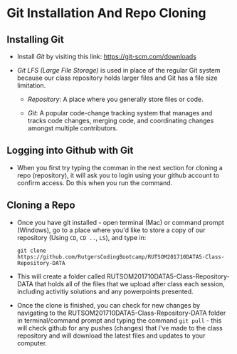# Git Installation And Repo Cloning

## Installing Git

* Install *Git* by visiting this link: https://git-scm.com/downloads

* *Git LFS (Large File Storage)* is used in place of the regular Git system because our class repository holds larger files and Git has a file size limitation.

  * *Repository*: A place where you generally store files or code.

  * *Git*: A popular code-change tracking system that manages and tracks code changes, merging code, and coordinating changes amongst multiple contributors.

## Logging into Github with Git

* When you first try typing the comman in the next section for cloning a repo (repository), it will ask you to login using your github account to confirm access. Do this when you run the command.

## Cloning a Repo

* Once you have git installed - open terminal (Mac) or command prompt (Windows), go to a place where you'd like to store a copy of our repository (Using `CD`, `CD ..`, `LS`), and type in:

	```git clone https://github.com/RutgersCodingBootcamp/RUTSOM201710DATA5-Class-Repository-DATA```

* This will create a folder called RUTSOM201710DATA5-Class-Repository-DATA that holds all of the files that we upload after class each session, including activitiy solutions and any powerpoints presented.

* Once the clone is finished, you can check for new changes by navigating to the RUTSOM201710DATA5-Class-Repository-DATA folder in terminal/command prompt and typing the command `git pull` - this will check github for any pushes (changes) that I've made to the class repository and will download the latest files and updates to your computer.